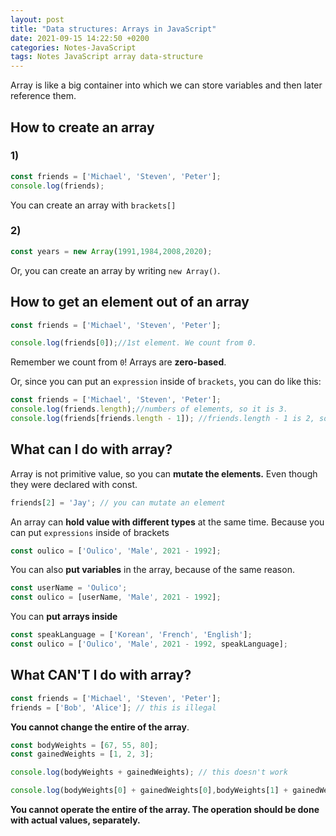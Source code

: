 ```yaml
---
layout: post
title: "Data structures: Arrays in JavaScript"
date: 2021-09-15 14:22:50 +0200
categories: Notes-JavaScript
tags: Notes JavaScript array data-structure 
---
```




Array is like a big container into which we can store variables and then later reference them.



## How to create an array

### 1)

```js
const friends = ['Michael', 'Steven', 'Peter'];
console.log(friends);
```

You can create an array with `brackets[]`



### 2)

```js
const years = new Array(1991,1984,2008,2020);
```

Or, you can create an array by writing `new Array()`.



## How to get an element out of an array

```js
const friends = ['Michael', 'Steven', 'Peter'];

console.log(friends[0]);//1st element. We count from 0.
```

Remember we count from `0`! Arrays are **zero-based**.



Or, since you can put an `expression` inside of `brackets`, you can do like this:

```js
const friends = ['Michael', 'Steven', 'Peter'];
console.log(friends.length);//numbers of elements, so it is 3.
console.log(friends[friends.length - 1]); //friends.length - 1 is 2, so it is 'Peter'

```



## What can I do with array?





Array is not primitive value, so you can **mutate the elements.** Even though they were declared with const.

```js
friends[2] = 'Jay'; // you can mutate an element
```



An array can **hold value with different types** at the same time. Because you can put `expressions` inside of brackets 

```js
const oulico = ['Oulico', 'Male', 2021 - 1992];
```



You can also **put variables** in the array, because of the same reason.

```js
const userName = 'Oulico';
const oulico = [userName, 'Male', 2021 - 1992];
```



You can **put arrays inside**

```js
const speakLanguage = ['Korean', 'French', 'English'];
const oulico = ['Oulico', 'Male', 2021 - 1992, speakLanguage];
```



## What CAN'T I do with array?



```js
const friends = ['Michael', 'Steven', 'Peter'];
friends = ['Bob', 'Alice']; // this is illegal
```

**You cannot change the entire of the array**.



``` js
const bodyWeights = [67, 55, 80];
const gainedWeights = [1, 2, 3];

console.log(bodyWeights + gainedWeights); // this doesn't work

console.log(bodyWeights[0] + gainedWeights[0],bodyWeights[1] + gainedWeights[1],bodyWeights[2] + gainedWeights[2],); // you should do this separately.
```



__You cannot operate the entire of the array. The operation should be done with actual values, separately.__

